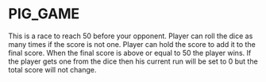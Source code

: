 # PIG_GAME
 
 This is a race to reach 50 before your opponent. Player can roll the dice as many times if the 
 score is not one. Player can hold the score to add it to the final score. When the final score is 
 above or equal to 50 the player wins. If the player gets one from the dice then his current run will
 be set to 0 but the total score will not change.
